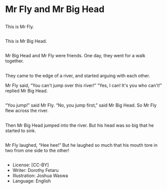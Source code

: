# Mr Fly and Mr Big Head

##
This is Mr Fly.

##
This is Mr Big Head.

##
Mr Big Head and Mr Fly
were friends.
One day, they went for
a walk together.

##
They came to the edge
of a river, and started
arguing with each
other.

Mr Fly said, “You can't
jump over this river!”
“Yes, I can! It's you who
can't!” replied Mr Big
Head.

##
“You jump!” said Mr Fly.
“No, you jump first,”
said Mr Big Head.
So Mr Fly flew across
the river.

##
Then Mr Big Head
jumped into the river.
But his head was so big
that he started to sink.

##
Mr Fly laughed, “Hee
hee!”
But he laughed so
much that his mouth
tore in two from one
side to the other!

##
* License: [CC-BY]
* Writer: Dorothy Fetaru
* Illustration: Joshua Waswa
* Language: English
